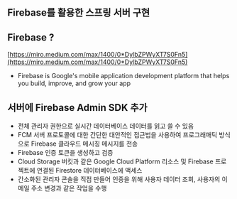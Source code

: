 ## Firebase를 활용한 스프링 서버 구현

## Firebase ?

[https://miro.medium.com/max/1400/0*DylbZPWyXT7S0Fn5](https://miro.medium.com/max/1400/0*DylbZPWyXT7S0Fn5)

- Firebase is Google's mobile application development platform that helps you build, improve, and grow your app

## 서버에 Firebase Admin SDK 추가

- 전체 관리자 권한으로 실시간 데이터베이스 데이터를 읽고 쓸 수 있음
- FCM 서버 프로토콜에 대한 간단한 대안적인 접근법을 사용하여 프로그래매틱 방식으로  Firebase 클라우드 메시징 메시지를 전송
- Firebase 인증 토큰을 생성하고 검증
- Cloud Storage 버킷과 같은 Google Cloud Platform 리소스 및 Firebase 프로젝트에 연결된 Firestore 데이터베이스에 액세스
- 간소화된 관리자 콘솔을 직접 만들어 인증을 위해 사용자 데이터 조회, 사용자의 이메일 주소 변경과 같은 작업을 수행
